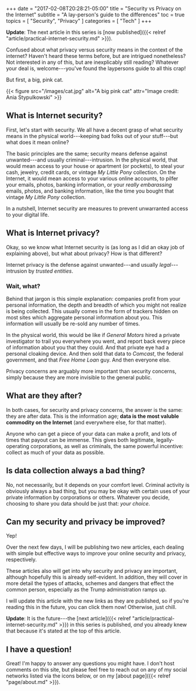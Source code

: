 +++
date = "2017-02-08T20:28:21-05:00"
title = "Security vs Privacy on the Internet"
subtitle = "A lay-person's guide to the differences"
toc = true
topics = [
  "Security",
  "Privacy"
]
categories = [
  "Tech"
]
+++

**Update**: The next article in this series is [now published]({{< relref
"article/practical-internet-security.md" >}}).

Confused about what privacy versus security means in the context of the
internet? Haven't heard these terms before, but are intrigued nonetheless? Not
interested in any of this, but are inexplicably still reading? Whatever your
deal is, welcome---you've found the laypersons guide to all this crap!

<!--more-->

But first, a big, pink cat.

{{< figure src="/images/cat.jpg" alt="A big pink cat" attr="Image credit: Ania Stypulkowski" >}}

## What is Internet security?

First, let's start with security. We all have a decent grasp of what security
means in the physical world---keeping bad folks out of your stuff---but what
does it mean online?

The basic principles are the same; security means defense against unwanted---and
usually criminal---intrusion. In the physical world, that
would mean access to your house or apartment (or pockets), to steal your cash,
jewelry, credit cards, or vintage *My Little Pony* collection.
On the Internet, it would mean access to your various online accounts,
to pilfer your emails, photos, banking information, or your *really embarassing*
emails, photos, and banking information, like the time you bought that vintage
*My Little Pony* collection.

In a nutshell, Internet security are measures to prevent unwarranted access to
your digital life.

## What is Internet privacy?

Okay, so we know what Internet security is (as long as I did an okay job of
explaining above), but what about privacy? How is that different?

Internet privacy is the defense against unwanted---and usually *legal*---
intrusion by *trusted entities*.

### Wait, what?

Behind that jargon is this simple explanation: companies profit from your
personal information, the depth and breadth of which you might not realize is
being collected. This usually comes in the form of trackers hidden on most
sites which aggregate personal information about you. This information will
usually be re-sold any number of times.

In the physical world, this would be like if *General Motors* hired a private
investigator to trail you everywhere you went, and report back every piece of
information about you that they could. And that private eye had a personal
cloaking device. And then sold that data to *Comcast*, the federal government,
and that *Free Home Loan* guy. And then everyone else.

Privacy concerns are arguably more important than security concerns, simply
because they are more invisible to the general public.

## What are they after?

In both cases, for security and privacy concerns, the answer is the same:
they are after data. This is the information age;
**data is the most valuble commodity on the Internet** (and everywhere else,
for that matter).

Anyone who can get a piece of your data can make a profit, and lots of times
that payout can be immense. This gives both legitimate, legally-operating
corporations, as well as criminals, the same powerful incentive: collect as
much of your data as possible.

## Is data collection always a bad thing?

No, not necessarily, but it depends on your comfort level. Criminal activity is
obviously always a bad thing, but you may be okay with certain uses of your
private information by corporations or others. Whatever you decide, choosing
to share you data should be just that: *your choice*.

## Can my security and privacy be improved?

Yep!

Over the next few days, I will be publishing two new articles, each dealing with
simple but effective ways to improve your online security and privacy,
respectively.

These articles also will get into why security and privacy are important,
although hopefully this is already self-evident. In addition, they will cover in
more detail the types of attacks, schemes and dangers that effect the common
person, especially as the Trump administration ramps up.

I will update this article with the new links as they are published, so
if you're reading this in the future, you can click them now!
Otherwise, just chill.

**Update**: It is the future---the [next article]({{< relref "article/practical-internet-security.md" >}})
in this series is published, *and* you already knew that because it's stated at
the top of this article.

## I have a question!

Great! I'm happy to answer any questions you might have. I don't host comments
on this site, but please feel free to reach out on any of my social networks
listed via the icons below, or on my [about page]({{< relref "page/about.md" >}}).
